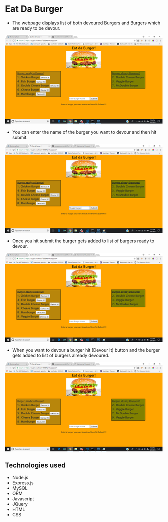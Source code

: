 # Eat Da Burger

* The webpage displays list of both devoured Burgers and Burgers which are ready to be devour.

![Alt text](/public/assets/etbp1.png?raw=true)

* You can enter the name of the burger you want to devour and then hit submit.

![Alt text](/public/assets/etbp2.png?raw=true)

* Once you hit submit the burger gets added to list of burgers ready to devour.

![Alt text](/public/assets/etbp3.png?raw=true)

* When you want to devour a burger hit (Devour It) button and the burger gets added to list of burgers already devoured.

![Alt text](/public/assets/etbp4.png?raw=true)

## Technologies used

- Node.js
- Express.js
- MySQL
- ORM
- Javascript
- JQuery
- HTML
- CSS
